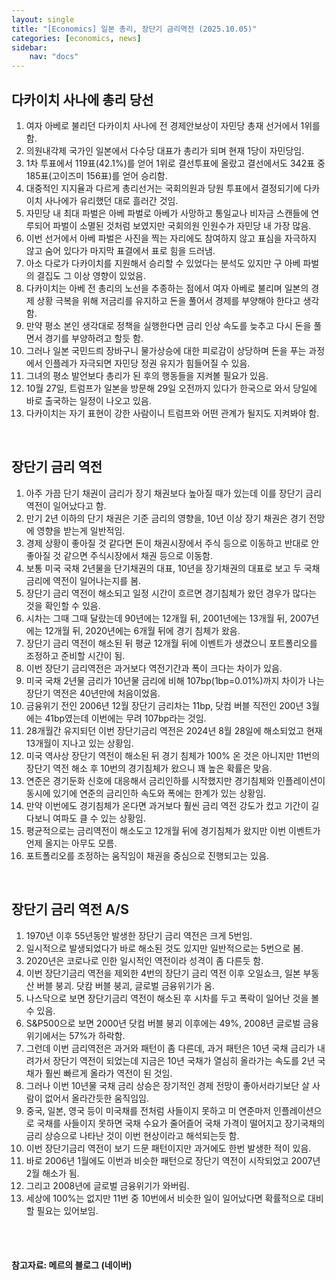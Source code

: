 ```yaml
---
layout: single
title: "[Economics] 일본 총리, 장단기 금리역전 (2025.10.05)"
categories: [economics, news]
sidebar:
    nav: "docs"
---
```


## 다카이치 사나에 총리 당선
1. 여자 아베로 불리던 다카이치 사나에 전 경제안보상이 자민당 총재 선거에서 1위를 함.
1. 의원내각제 국가인 일본에서 다수당 대표가 총리가 되며 현재 1당이 자민당임.
1. 1차 투표에서 119표(42.1%)를 얻어 1위로 결선투표에 올랐고 결선에서도 342표 중 185표(고이즈미 156표)를 얻어 승리함.
1. 대중적인 지지율과 다르게 총리선거는 국회의원과 당원 투표에서 결정되기에 다카이치 사나에가 유리했던 대로 흘러간 것임.
1. 자민당 내 최대 파벌은 아베 파벌로 아베가 사망하고 통일교나 비자금 스캔들에 연루되어 파벌이 소멸된 것처럼 보였지만 국회의원 인원수가 자민당 내 가장 많음.
1. 이번 선거에서 아베 파벌은 사진을 찍는 자리에도 참여하지 않고 표심을 자극하지 않고 숨어 있다가 마지막 표결에서 표로 힘을 드러냄.
1. 아소 다로가 다카이치를 지원해서 승리할 수 있었다는 분석도 있지만 구 아베 파벌의 결집도 그 이상 영향이 있었음.
1. 다카이치는 아베 전 총리의 노선을 추종하는 점에서 여자 아베로 불리며 일본의 경제 상황 극복을 위해 저금리를 유지하고 돈을 풀어서 경제를 부양해야 한다고 생각함.
1. 만약 평소 본인 생각대로 정책을 실행한다면 금리 인상 속도를 늦추고 다시 돈을 풀면서 경기를 부양하려고 할듯 함.
1. 그러나 일본 국민드릐 장바구니 물가상승에 대한 피로감이 상당하며 돈을 푸는 과정에서 인플레가 자극되면 자민당 정권 유지가 힘들어질 수 있음.
1. 그녀의 평소 발언보다 총리가 된 후의 행동들을 지켜볼 필요가 있음.
1. 10월 27일, 트럼프가 일본을 방문해 29일 오전까지 있다가 한국으로 와서 당일에 바로 출국하는 일정이 나오고 있음.
1. 다카이치는 자기 표현이 강한 사람이니 트럼프와 어떤 관계가 될지도 지켜봐야 함.

<br/>

## 장단기 금리 역전
1. 아주 가끔 단기 채권이 금리가 장기 채권보다 높아질 때가 있는데 이를 장단기 금리 역전이 일어났다고 함.
1. 만기 2년 이하의 단기 채권은 기준 금리의 영향을, 10년 이상 장기 채권은 경기 전망에 영향을 받는게 일반적임.
1. 경제 상황이 좋아질 것 같다면 돈이 채권시장에서 주식 등으로 이동하고 반대로 안좋아질 것 같으면 주식시장에서 채권 등으로 이동함.
1. 보통 미국 국채 2년물을 단기채권의 대표, 10년을 장기채권의 대표로 보고 두 국채 금리에 역전이 일어나는지를 봄.
1. 장단기 금리 역전이 해소되고 일정 시간이 흐르면 경기침체가 왔던 경우가 많다는 것을 확인할 수 있음.
1. 시차는 그때 그때 달랐는데 90년에는 12개월 뒤, 2001년에는 13개월 뒤, 2007년에는 12개월 뒤, 2020년에는 6개월 뒤에 경기 침체가 왔음.
1. 장단기 금리 역전이 해소된 뒤 평균 12개월 뒤에 이벤트가 생겼으니 포트폴리오를 조정하고 준비할 시간이 됨.
1. 이번 장단기 금리역전은 과거보다 역전기간과 폭이 크다는 차이가 있음.
1. 미국 국채 2년물 금리가 10년물 금리에 비해 107bp(1bp=0.01%)까지 차이가 나는 장단기 역전은 40년만에 처음이었음.
1. 금융위기 전인 2006년 12월 장단기 금리차는 11bp, 닷컴 버블 직전인 200년 3월에는 41bp였는데 이번에는 무려 107bp라는 것임.
1. 28개월간 유지되던 이번 장단기금리 역전은 2024년 8월 28일에 해소되었고 현재 13개월이 지나고 있는 상황임.
1. 미국 역사상 장단기 역전이 해소된 뒤 경기 침체가 100% 온 것은 아니지만 11번의 장단기 역전 해소 후 10번의 경기침체가 왔으니 꽤 높은 확률은 맞음.
1. 연준은 경기둔화 신호에 대응해서 금리인하를 시작했지만 경기침체와 인플레이션이 동시에 있기에 연준의 금리인하 속도와 폭에는 한계가 있는 상황임.
1. 만약 이번에도 경기침체가 온다면 과거보다 훨씬 금리 역전 강도가 컸고 기간이 길다보니 여파도 클 수 있는 상황임.
1. 평균적으로는 금리역전이 해소도고 12개월 뒤에 경기침체가 왔지만 이번 이벤트가 언제 올지는 아무도 모름.
1. 포트폴리오를 조정하는 움직임이 채권을 중심으로 진행되고는 있음.

<br/>

## 장단기 금리 역전 A/S
1. 1970년 이후 55년동안 발생한 장단기 금리 역전은 크게 5번임.
1. 일시적으로 발생되었다가 바로 해소된 것도 있지만 일반적으로는 5번으로 봄.
1. 2020년은 코로나로 인한 일시적인 역전이라 성격이 좀 다른듯 함.
1. 이번 장단기금리 역전을 제외한 4번의 장단기 금리 역전 이후 오일쇼크, 일본 부동산 버블 붕괴. 닷캄 버블 붕괴, 글로벌 금융위기가 옴.
1. 나스닥으로 보면 장단기금리 역전이 해소된 후 시차를 두고 폭락이 일어난 것을 볼 수 있음.
1. S&P500으로 보면 2000년 닷컴 버블 붕괴 이후에는 49%, 2008년 글로벌 금융위기에서는 57%가 하락함.
1. 그런데 이번 금리역전은 과거와 패턴이 좀 다른데, 과거 패턴은 10년 국채 금리가 내려가서 장단기 역전이 되었는데 지금은 10년 국채가 열심히 올라가는 속도를 2년 국채가 훨씬 빠르게 올라가 역전이 된 것임.
1. 그러나 이번 10년물 국채 금리 상승은 장기적인 경제 전망이 좋아서라기보단 살 사람이 없어서 올라간듯한 움직임임.
1. 중국, 일본, 영국 등이 미국채를 전처럼 사들이지 못하고 미 연준마저 인플레이션으로 국채를 사들이지 못하면 국채 수요가 줄어즐어 국채 가격이 떨어지고 장기국채의 금리 상승으로 나타난 것이 이번 현상이라고 해석되는듯 함.
1. 이번 장단기금리 역전이 보기 드문 패턴이지만 과거에도 한번 발생한 적이 있음.
1. 바로 2006년 1월에도 이번과 비슷한 패턴으로 장단기 역전이 시작되었고 2007년 2월 해소가 됨.
1. 그리고 2008년에 글로벌 금융위기가 와버림.
1. 세상에 100%는 없지만 11번 중 10번에서 비슷한 일이 일어났다면 확률적으로 대비할 필요는 있어보임.




<br/>
<br/>

#### 참고자료: 메르의 블로그 (네이버)
